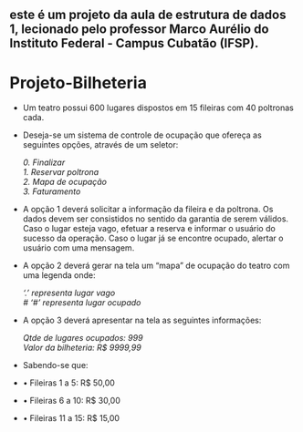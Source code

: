 ## este é um projeto da aula de estrutura de dados 1, lecionado pelo professor Marco Aurélio do Instituto Federal - Campus Cubatão (IFSP).

# Projeto-Bilheteria

- Um teatro possui 600 lugares dispostos em 15 fileiras com 40 poltronas cada.

- Deseja-se um sistema de controle de ocupação que ofereça as seguintes opções, através de um seletor:

  <i>0.	Finalizar</i><br>
  <i>1.	Reservar poltrona</i><br>
  <i>2.	Mapa de ocupação</i><br>
  <i>3.	Faturamento</i><br>

- A opção 1 deverá solicitar a informação da fileira e da poltrona. Os dados devem ser consistidos no sentido da garantia de serem válidos. Caso o lugar esteja vago, efetuar a reserva e informar o usuário do sucesso da operação. Caso o lugar já se encontre ocupado, alertar o usuário com uma mensagem.

- A opção 2 deverá gerar na tela um “mapa” de ocupação do teatro com uma legenda onde:

  <i> ‘.’ representa lugar vago</i><br>
  <i> # ‘#’ representa lugar ocupado</i><br>

- A opção 3 deverá apresentar na tela as seguintes informações:

  <i> Qtde de lugares ocupados: 	999</i><br>
  <i>Valor da bilheteria: 		R$ 9999,99</i><br>

- Sabendo-se que:

- •	Fileiras 1 a 5:		R$ 50,00
- •	Fileiras 6 a 10:	R$ 30,00
- •	Fileiras 11 a 15:	R$ 15,00
